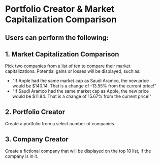 # Portfolio Creator & Market Capitalization Comparison
## Users can perform the following:
## 1. Market Capitalization Comparison
  Pick two companies from a list of ten to compare their market capitalizations. Potential gains or losses will be displayed, such as: 
  - "If Apple had the same market cap as Saudi Aramco, the new price would be $140.14. That is a change of -13.55% from the current price!"
  - "If Saudi Aramco had the same market cap as Apple, the new price would be $11.84. That is a change of 15.67% from the current price!"
## 2. Portfolio Creator
  Create a portfolio from a select number of companies.
## 3. Company Creator
  Create a fictional company that will be displayed on the top 10 list, if the company is in it.
